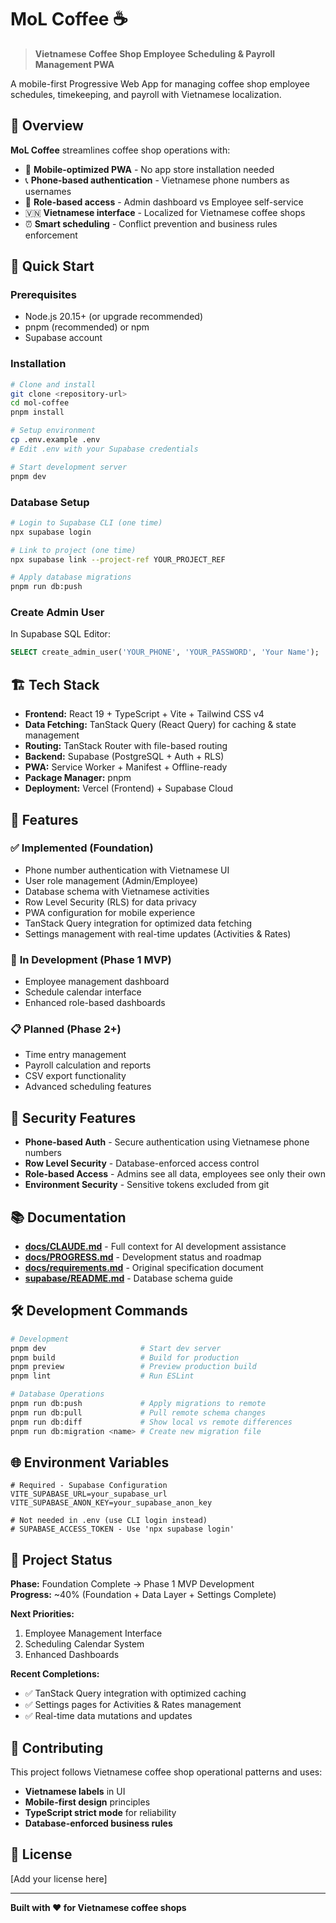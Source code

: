 # MoL Coffee ☕

> **Vietnamese Coffee Shop Employee Scheduling & Payroll Management PWA**

A mobile-first Progressive Web App for managing coffee shop employee schedules, timekeeping, and payroll with Vietnamese localization.

## 🎯 Overview

**MoL Coffee** streamlines coffee shop operations with:
- 📱 **Mobile-optimized PWA** - No app store installation needed
- 📞 **Phone-based authentication** - Vietnamese phone numbers as usernames  
- 👥 **Role-based access** - Admin dashboard vs Employee self-service
- 🇻🇳 **Vietnamese interface** - Localized for Vietnamese coffee shops
- ⏰ **Smart scheduling** - Conflict prevention and business rules enforcement

## 🚀 Quick Start

### Prerequisites
- Node.js 20.15+ (or upgrade recommended)
- pnpm (recommended) or npm
- Supabase account

### Installation

```bash
# Clone and install
git clone <repository-url>
cd mol-coffee
pnpm install

# Setup environment
cp .env.example .env
# Edit .env with your Supabase credentials

# Start development server
pnpm dev
```

### Database Setup

```bash
# Login to Supabase CLI (one time)
npx supabase login

# Link to project (one time) 
npx supabase link --project-ref YOUR_PROJECT_REF

# Apply database migrations
pnpm run db:push
```

### Create Admin User

In Supabase SQL Editor:
```sql
SELECT create_admin_user('YOUR_PHONE', 'YOUR_PASSWORD', 'Your Name');
```

## 🏗️ Tech Stack

- **Frontend:** React 19 + TypeScript + Vite + Tailwind CSS v4
- **Data Fetching:** TanStack Query (React Query) for caching & state management
- **Routing:** TanStack Router with file-based routing
- **Backend:** Supabase (PostgreSQL + Auth + RLS)
- **PWA:** Service Worker + Manifest + Offline-ready
- **Package Manager:** pnpm
- **Deployment:** Vercel (Frontend) + Supabase Cloud

## 📱 Features

### ✅ **Implemented (Foundation)**
- Phone number authentication with Vietnamese UI
- User role management (Admin/Employee)
- Database schema with Vietnamese activities
- Row Level Security (RLS) for data privacy
- PWA configuration for mobile experience
- TanStack Query integration for optimized data fetching
- Settings management with real-time updates (Activities & Rates)

### 🚧 **In Development (Phase 1 MVP)**
- Employee management dashboard
- Schedule calendar interface
- Enhanced role-based dashboards

### 📋 **Planned (Phase 2+)**
- Time entry management
- Payroll calculation and reports  
- CSV export functionality
- Advanced scheduling features

## 🔐 Security Features

- **Phone-based Auth** - Secure authentication using Vietnamese phone numbers
- **Row Level Security** - Database-enforced access control
- **Role-based Access** - Admins see all data, employees see only their own
- **Environment Security** - Sensitive tokens excluded from git

## 📚 Documentation

- **[docs/CLAUDE.md](docs/CLAUDE.md)** - Full context for AI development assistance
- **[docs/PROGRESS.md](docs/PROGRESS.md)** - Development status and roadmap
- **[docs/requirements.md](docs/requirements.md)** - Original specification document
- **[supabase/README.md](supabase/README.md)** - Database schema guide

## 🛠️ Development Commands

```bash
# Development
pnpm dev                     # Start dev server
pnpm build                   # Build for production
pnpm preview                 # Preview production build
pnpm lint                    # Run ESLint

# Database Operations
pnpm run db:push             # Apply migrations to remote
pnpm run db:pull             # Pull remote schema changes
pnpm run db:diff             # Show local vs remote differences
pnpm run db:migration <name> # Create new migration file
```

## 🌐 Environment Variables

```env
# Required - Supabase Configuration
VITE_SUPABASE_URL=your_supabase_url
VITE_SUPABASE_ANON_KEY=your_supabase_anon_key

# Not needed in .env (use CLI login instead)
# SUPABASE_ACCESS_TOKEN - Use 'npx supabase login'
```

## 🎯 Project Status

**Phase:** Foundation Complete → Phase 1 MVP Development  
**Progress:** ~40% (Foundation + Data Layer + Settings Complete)

**Next Priorities:**
1. Employee Management Interface
2. Scheduling Calendar System
3. Enhanced Dashboards

**Recent Completions:**
- ✅ TanStack Query integration with optimized caching
- ✅ Settings pages for Activities & Rates management
- ✅ Real-time data mutations and updates

## 🤝 Contributing

This project follows Vietnamese coffee shop operational patterns and uses:
- **Vietnamese labels** in UI
- **Mobile-first design** principles
- **TypeScript strict mode** for reliability
- **Database-enforced business rules**

## 📄 License

[Add your license here]

---

**Built with ❤️ for Vietnamese coffee shops**
